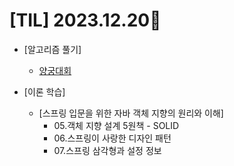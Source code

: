 # [TIL] 2023.12.20📒

* [알고리즘 풀기]
  * [양궁대회](https://github.com/elephant97/PROGRAMMERS/blob/main/Java/Level%202/%EC%96%91%EA%B6%81%EB%8C%80%ED%9A%8C.java)
  
* [이론 학습]
  * [스프링 입문을 위한 자바 객체 지향의 원리와 이해]
    * 05.객체 지향 설계 5원책 - SOLID
    * 06.스프링이 사랑한 디자인 패턴
    * 07.스프링 삼각형과 설정 정보
